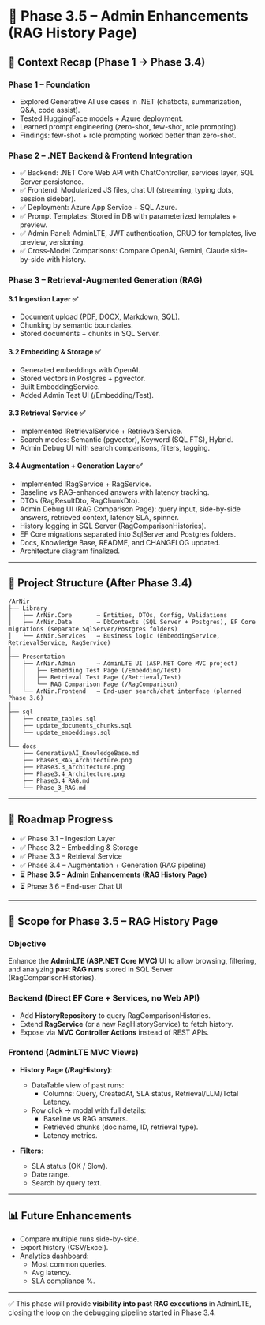 # 🚀 Phase 3.5 – Admin Enhancements (RAG History Page)

## 📌 Context Recap (Phase 1 → Phase 3.4)

### **Phase 1 – Foundation**
- Explored Generative AI use cases in .NET (chatbots, summarization, Q&A, code assist).
- Tested HuggingFace models + Azure deployment.
- Learned prompt engineering (zero-shot, few-shot, role prompting).
- Findings: few-shot + role prompting worked better than zero-shot.

### **Phase 2 – .NET Backend & Frontend Integration**
- ✅ Backend: .NET Core Web API with ChatController, services layer, SQL Server persistence.
- ✅ Frontend: Modularized JS files, chat UI (streaming, typing dots, session sidebar).
- ✅ Deployment: Azure App Service + SQL Azure.
- ✅ Prompt Templates: Stored in DB with parameterized templates + preview.
- ✅ Admin Panel: AdminLTE, JWT authentication, CRUD for templates, live preview, versioning.
- ✅ Cross-Model Comparisons: Compare OpenAI, Gemini, Claude side-by-side with history.

### **Phase 3 – Retrieval-Augmented Generation (RAG)**

#### 3.1 Ingestion Layer ✅
- Document upload (PDF, DOCX, Markdown, SQL).
- Chunking by semantic boundaries.
- Stored documents + chunks in SQL Server.

#### 3.2 Embedding & Storage ✅
- Generated embeddings with OpenAI.
- Stored vectors in Postgres + pgvector.
- Built EmbeddingService.
- Added Admin Test UI (/Embedding/Test).

#### 3.3 Retrieval Service ✅
- Implemented IRetrievalService + RetrievalService.
- Search modes: Semantic (pgvector), Keyword (SQL FTS), Hybrid.
- Admin Debug UI with search comparisons, filters, tagging.

#### 3.4 Augmentation + Generation Layer ✅
- Implemented IRagService + RagService.
- Baseline vs RAG-enhanced answers with latency tracking.
- DTOs (RagResultDto, RagChunkDto).
- Admin Debug UI (RAG Comparison Page): query input, side-by-side answers, retrieved context, latency SLA, spinner.
- History logging in SQL Server (RagComparisonHistories).
- EF Core migrations separated into SqlServer and Postgres folders.
- Docs, Knowledge Base, README, and CHANGELOG updated.
- Architecture diagram finalized.

---

## 📂 Project Structure (After Phase 3.4)

```
/ArNir
├── Library
│   ├── ArNir.Core       → Entities, DTOs, Config, Validations
│   ├── ArNir.Data       → DbContexts (SQL Server + Postgres), EF Core migrations (separate SqlServer/Postgres folders)
│   └── ArNir.Services   → Business logic (EmbeddingService, RetrievalService, RagService)
│
├── Presentation
│   ├── ArNir.Admin      → AdminLTE UI (ASP.NET Core MVC project)
│   │   ├── Embedding Test Page (/Embedding/Test)
│   │   ├── Retrieval Test Page (/Retrieval/Test)
│   │   └── RAG Comparison Page (/RagComparison)
│   └── ArNir.Frontend   → End-user search/chat interface (planned Phase 3.6)
│
├── sql
│   ├── create_tables.sql
│   ├── update_documents_chunks.sql
│   └── update_embeddings.sql
│
└── docs
    ├── GenerativeAI_KnowledgeBase.md
    ├── Phase3_RAG_Architecture.png
    ├── Phase3.3_Architecture.png
    ├── Phase3.4_Architecture.png
    ├── Phase3.4_RAG.md
    └── Phase_3_RAG.md
```

---

## 📍 Roadmap Progress

- ✅ Phase 3.1 – Ingestion Layer
- ✅ Phase 3.2 – Embedding & Storage
- ✅ Phase 3.3 – Retrieval Service
- ✅ Phase 3.4 – Augmentation + Generation (RAG pipeline)
- ⏳ **Phase 3.5 – Admin Enhancements (RAG History Page)**
- ⏳ Phase 3.6 – End-user Chat UI

---

## 🎯 Scope for Phase 3.5 – RAG History Page

### Objective
Enhance the **AdminLTE (ASP.NET Core MVC)** UI to allow browsing, filtering, and analyzing **past RAG runs** stored in SQL Server (RagComparisonHistories).

### Backend (Direct EF Core + Services, no Web API)
- Add **HistoryRepository** to query RagComparisonHistories.
- Extend **RagService** (or a new RagHistoryService) to fetch history.
- Expose via **MVC Controller Actions** instead of REST APIs.

### Frontend (AdminLTE MVC Views)
- **History Page (/RagHistory)**:
  - DataTable view of past runs:
    - Columns: Query, CreatedAt, SLA status, Retrieval/LLM/Total Latency.
  - Row click → modal with full details:
    - Baseline vs RAG answers.
    - Retrieved chunks (doc name, ID, retrieval type).
    - Latency metrics.

- **Filters**:
  - SLA status (OK / Slow).
  - Date range.
  - Search by query text.

---

## 📊 Future Enhancements
- Compare multiple runs side-by-side.
- Export history (CSV/Excel).
- Analytics dashboard:
  - Most common queries.
  - Avg latency.
  - SLA compliance %.

---

✅ This phase will provide **visibility into past RAG executions** in AdminLTE, closing the loop on the debugging pipeline started in Phase 3.4.

